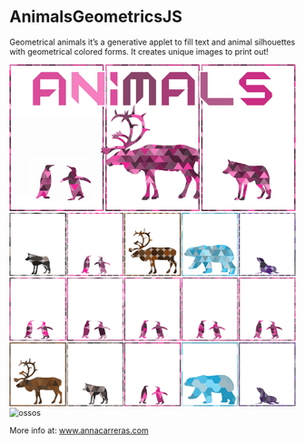 AnimalsGeometricsJS
===================
Geometrical animals it’s a generative applet to fill text and animal silhouettes with geometrical colored forms. It creates unique images to print out!

![animals geometrics](animals_geometrics.png)
![animals](animals_geometrics_r3.png)
![pinguins](animals_geometrics_r12.png)
![+animals](animals_geometrics_r4.png)
![ossos](animals_geometrics_r14.png)

More info at: www.annacarreras.com
